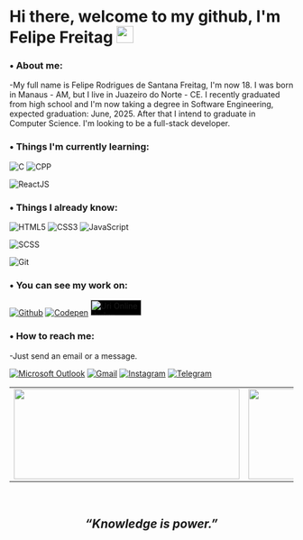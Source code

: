 # Hi there, welcome to my github, I'm Felipe Freitag <img src="https://i.imgur.com/u8HivgI.gif" width="30px">

### • About me:

-My full name is Felipe Rodrigues de Santana Freitag, I'm now 18. I was born in Manaus - AM, but I live in Juazeiro do Norte - CE. I recently graduated from high school and I'm now taking a degree in Software Engineering, expected graduation: June, 2025. After that I intend to graduate in Computer Science. I'm looking to be a full-stack developer.

### • Things I'm currently learning:

![C](https://img.shields.io/badge/C-00599C?style=for-the-badge&logo=c&logoColor=white) ![CPP](https://img.shields.io/badge/C%2B%2B-00599C?style=for-the-badge&logo=c%2B%2B&logoColor=white)

![ReactJS](https://img.shields.io/badge/React-20232A?style=for-the-badge&logo=react&logoColor=61DAFB)

### • Things I already know:

![HTML5](https://img.shields.io/badge/HTML5-E34F26?style=for-the-badge&logo=html5&logoColor=white) ![CSS3](https://img.shields.io/badge/CSS3-1572B6?style=for-the-badge&logo=css3&logoColor=white) ![JavaScript](https://img.shields.io/badge/JavaScript-F7DF1E?style=for-the-badge&logo=javascript&logoColor=black)

![SCSS](https://img.shields.io/badge/Sass-CC6699?style=for-the-badge&logo=sass&logoColor=white)

![Git](https://img.shields.io/badge/Git-F05032?style=for-the-badge&logo=git&logoColor=white)

### • You can see my work on:

[![Github](https://img.shields.io/badge/GitHub-100000?style=for-the-badge&logo=github&logoColor=white)](https://github.com/freitagfelipe) [![Codepen](https://img.shields.io/badge/Codepen-000000?style=for-the-badge&logo=codepen&logoColor=white)](https://codepen.io/freitagfelipe) <a href="https://www.urionlinejudge.com.br/judge/pt/users/statistics/445972"><img src="https://i.imgur.com/sPDL2fh.png" alt="Uri Online Judge" width="90px" height="28px" style="background-color: #000"></a>

### • How to reach me:

-Just send an email or a message.

[![Microsoft Outlook](https://img.shields.io/badge/Microsoft_Outlook-0078D4?style=for-the-badge&logo=microsoft-outlook&logoColor=white)](mailto:felipefreitag08@hotmail.com) [![Gmail](https://img.shields.io/badge/Gmail-D14836?style=for-the-badge&logo=gmail&logoColor=white)](mailto:felipefreitag12Gmail.com) [![Instagram](https://img.shields.io/badge/Instagram-E4405F?style=for-the-badge&logo=instagram&logoColor=white)](https://www.instagram.com/freitagfelipe_) [![Telegram](https://img.shields.io/badge/Telegram-2CA5E0?style=for-the-badge&logo=telegram&logoColor=white)](https://t.me/felipefreitag)


<table>
    <tr>
        <td>
          <img  width="400px" height="160px" src="https://github-readme-stats.vercel.app/api/top-langs/?username=freitagfelipe&hide=html&layout=compact&theme=dracula"/>
        </td>
        <td>
          <img width="400px" height="160px" src="https://github-readme-stats.vercel.app/api?username=freitagfelipe&theme=dracula"/>
        </td>
    </tr>   
</table>

<br>

## <p align="center"><strong><em>“Knowledge is power.”</em></strong></p>
